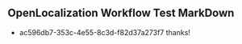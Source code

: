 ## OpenLocalization Workflow Test MarkDown
* ac596db7-353c-4e55-8c3d-f82d37a273f7 thanks!

<!--HONumber=Aug16_HO4-->


